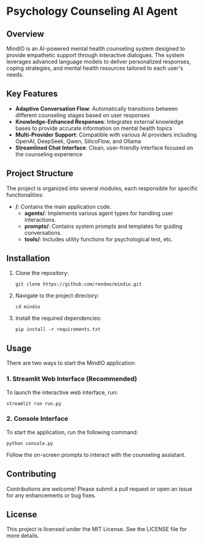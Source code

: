 # Psychology Counseling AI Agent

## Overview
MindIO is an AI-powered mental health counseling system designed to provide empathetic support through interactive dialogues. The system leverages advanced language models to deliver personalized responses, coping strategies, and mental health resources tailored to each user's needs.

## Key Features
- **Adaptive Conversation Flow**: Automatically transitions between different counseling stages based on user responses
- **Knowledge-Enhanced Responses**: Integrates external knowledge bases to provide accurate information on mental health topics
- **Multi-Provider Support**: Compatible with various AI providers including OpenAI, DeepSeek, Qwen, SilicoFlow, and Ollama
- **Streamlined Chat Interface**: Clean, user-friendly interface focused on the counseling experience

## Project Structure
The project is organized into several modules, each responsible for specific functionalities:

- **/**: Contains the main application code.
  - **agents/**: Implements various agent types for handling user interactions.
  - **prompts/**: Contains system prompts and templates for guiding conversations.
  - **tools/**: Includes utility functions for psychological test, etc.


## Installation
1. Clone the repository:
   ```
   git clone https://github.com/rendao/mindio.git
   ```
2. Navigate to the project directory:
   ```
   cd mindio
   ```
3. Install the required dependencies:
   ```
   pip install -r requirements.txt
   ```

## Usage
There are two ways to start the MindIO application:

### 1. Streamlit Web Interface (Recommended)
To launch the interactive web interface, run:
```
streamlit run run.py
```

### 2. Console Interface
To start the application, run the following command:
```
python console.py
```
Follow the on-screen prompts to interact with the counseling assistant.

## Contributing
Contributions are welcome! Please submit a pull request or open an issue for any enhancements or bug fixes.

## License
This project is licensed under the MIT License. See the LICENSE file for more details.
